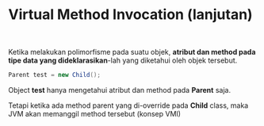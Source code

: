 # Virtual Method Invocation (lanjutan)


<br>

Ketika melakukan polimorfisme pada suatu objek, **atribut dan method pada tipe data yang dideklarasikan**-lah yang diketahui oleh objek tersebut.

```java
Parent test = new Child();
```

Object **test** hanya mengetahui atribut dan method pada **Parent** saja.

Tetapi ketika ada method parent yang di-override pada **Child** class, maka JVM akan memanggil method tersebut (konsep VMI)
